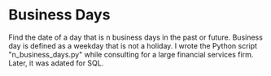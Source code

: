 # Business Days 

Find the date of a day that is n business days in the past or future. Business day is defined as a weekday that is not a 
holiday. I wrote the Python script "n_business_days.py" while consulting for a large financial services firm. Later, it was adated for SQL. 
